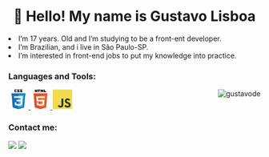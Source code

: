 <h1 align="center">👋 Hello! My name is Gustavo Lisboa</h1>

<li>I’m 17 years. Old and I’m studying to be a front-ent developer. </li>
<li>I’m Brazilian, and i live in São Paulo-SP.</li>
<li>I’m interested in front-end jobs to put my knowledge into practice.</li>
<h3 align="left">Languages and Tools:</h3>
<p><img align="right" src="https://github-readme-stats.vercel.app/api/top-langs?username=gustavode&show_icons=true&locale=en&layout=compact" alt="gustavode" /></p>
<p align="left"> <a href="https://www.w3schools.com/css/" target="_blank"> <img src="https://raw.githubusercontent.com/devicons/devicon/master/icons/css3/css3-original-wordmark.svg" alt="css3" width="40" height="40"/> </a> <a href="https://www.w3.org/html/" target="_blank"> <img src="https://raw.githubusercontent.com/devicons/devicon/master/icons/html5/html5-original-wordmark.svg" alt="html5" width="40" height="40"/> </a> <a href="https://developer.mozilla.org/en-US/docs/Web/JavaScript" target="_blank"> <img src="https://raw.githubusercontent.com/devicons/devicon/master/icons/javascript/javascript-original.svg" alt="javascript" width="40" height="40"/> </a> </p>
<h3>Contact me:</h3>

[<img src="https://img.shields.io/badge/linkedin-%230077B5.svg?&style=for-the-badge&logo=linkedin&logoColor=white" />](https://www.linkedin.com/in/gustavo-lisboa-811a1a208) [<img src = "https://img.shields.io/badge/instagram-%23E4405F.svg?&style=for-the-badge&logo=instagram&logoColor=white">](https://www.instagram.com/gusttabjj_/) 
<!---
GustavoDe/GustavoDe is a ✨ special ✨ repository because its `README.md` (this file) appears on your GitHub profile.
You can click the Preview link to take a look at your changes.
--->
